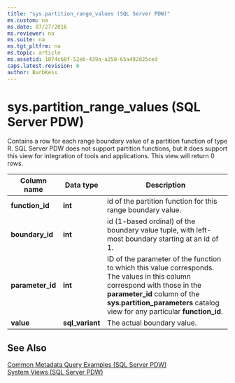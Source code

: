 ```yaml
---
title: "sys.partition_range_values (SQL Server PDW)"
ms.custom: na
ms.date: 07/27/2016
ms.reviewer: na
ms.suite: na
ms.tgt_pltfrm: na
ms.topic: article
ms.assetid: 1874c68f-52eb-439a-a258-65a492d25ced
caps.latest.revision: 6
author: BarbKess
---
```

# sys.partition_range_values (SQL Server PDW)
Contains a row for each range boundary value of a partition function of type R. SQL Server PDW does not support partition functions, but it does support this view for integration of tools and applications. This view will return 0 rows.  
  
|Column name|Data type|Description|  
|---------------|-------------|---------------|  
|**function_id**|**int**|id of the partition function for this range boundary value.|  
|**boundary_id**|**int**|id (1-based ordinal) of the boundary value tuple, with left-most boundary starting at an id of 1.|  
|**parameter_id**|**int**|ID of the parameter of the function to which this value corresponds. The values in this column correspond with those in the **parameter_id** column of the **sys.partition_parameters** catalog view for any particular **function_id**.|  
|**value**|**sql_variant**|The actual boundary value.|  
  
## See Also  
[Common Metadata Query Examples &#40;SQL Server PDW&#41;](../sqlpdw/common-metadata-query-examples-sql-server-pdw.md)  
[System Views &#40;SQL Server PDW&#41;](../sqlpdw/system-views-sql-server-pdw.md)  
  
